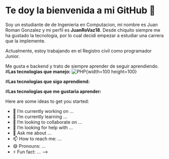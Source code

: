 # **Te doy la bienvenida a mi GitHub 👋**

Soy un estudiante de  de Ingenieria en Computacion, mi nombre es Juan Roman Gonzalez y mi perfil es **JuanRoVaz18**.
Desde chiquito siempre me ha gustado la tecnologia, por lo cual decidi empezar a estudiar una carrera que la implemente.

Actualmente, estoy trabajando en el Registro civil como programador Junior.

Me gusta e backend y trato de siempre aprender de seguir aprendiendo.
#**Las tecnologias que manejo:**
![PHP](https://www.google.com/url?sa=i&url=https%3A%2F%2Fwww.pngwing.com%2Fes%2Fsearch%3Fq%3Dphp&psig=AOvVaw2p4LChJXgkmo76q0Qairud&ust=1722369573858000&source=images&cd=vfe&opi=89978449&ved=0CBEQjRxqFwoTCLCP6uaEzYcDFQAAAAAdAAAAABAE){width=100 height=100}



#**Las tecnologias que sigo aprendiend:**




#**Las tecnologias que me gustaria aprender:**









Here are some ideas to get you started:

- 🔭 I’m currently working on ...
- 🌱 I’m currently learning ...
- 👯 I’m looking to collaborate on ...
- 🤔 I’m looking for help with ...
- 💬 Ask me about ...
- 📫 How to reach me: ...
- 😄 Pronouns: ...
- ⚡ Fun fact: ...
-->
